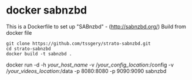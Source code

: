# docker sabnzbd
This is a Dockerfile to set up "SABnzbd" - (http://sabnzbd.org/)
Build from docker file
```
git clone https://github.com/tssgery/strato-sabnzbd.git
cd strato-sabnzbd
docker build -t sabnzbd .
```
docker run -d -h *your_host_name* -v /*your_config_location*:/config -v /*your_videos_location*:/data -p 8080:8080 -p 9090:9090 sabnzbd

